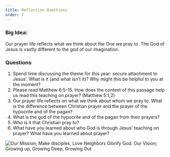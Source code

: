 ```yaml
---
title: Reflection Questions
order: 7
---
```


### Big Idea: 
Our prayer life reflects what we think about the One we pray to. The God of Jesus is vastly different to the god of our imagination. 

### Questions
1. Spend time discussing the theme for this year: secure attachment to Jesus’. 
What is it (and what isn’t it)? Why might this be helpful to you at the moment?  
2. Please read Matthew 6:5-15. 
How does the context of this passage help us read this teaching on prayer? (Matthew 5:1,2) 
3. Our prayer life reflects on what we think about whom we pray to. 
What is the difference between Christian prayer and the prayer of the hypocrite and of the pagan? 
4. What is the god of the hypocrite and of the pagan from their prayers? 
5. Who is it that Christian pray to? 
6. What have you learned about who God is through Jesus’ teaching on prayer? What have you learned about prayer? 



![Our Mission; Make disciples, Love Neighbors Glorify God. Our Vision; Growing up, Growing Deep, Growing Out](https://raw.githubusercontent.com/stgeorgeshurstville/bulletin/main/images/upload.JPG)

